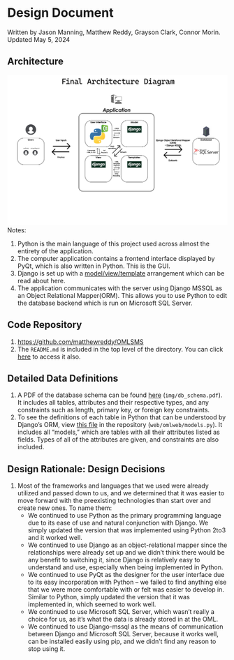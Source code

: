 # Design Document
Written by Jason Manning, Matthew Reddy, Grayson Clark, Connor Morin.
Updated May 5, 2024

## Architecture
![alt text](img/Final%20Architecture%20Diagram%20-%20Team%20F%20-%20Comp%20523.jpg)
Notes:
1. Python is the main language of this project used across almost the entirety of the application.
2. The computer application contains a frontend interface displayed by PyQt, which is also written in Python. This is the GUI.
3. Django is set up with a [model/view/template](/https://www.google.com/search?client=safari&rls=en&q=django+model+view+tempalte&ie=UTF-8&oe=UTF-8) arrangement which can be read about here. 
4. The application communicates with the server using Django MSSQL as an Object Relational Mapper(ORM). This allows you to use Python to edit the database backend which is run on Microsoft SQL Server. 

## Code Repository
1. https://github.com/matthewreddy/OMLSMS
2. The `README.md` is included in the top level of the directory. You can click [here](/README.md) to access it also.

## Detailed Data Definitions
1. A PDF of the database schema can be found [here](img/db_schema.pdf) (`img/db_schema.pdf`). It includes all tables, attributes and their respective types, and any constraints such as length, primary key, or foreign key constraints.
2. To see the definitions of each table in Python that can be understood by Django’s ORM, view [this file](web/omlweb/models.py) in the repository (`web/omlweb/models.py`). It includes all “models,” which are tables with all their attributes listed as fields. Types of all of the attributes are given, and constraints are also included.

## Design Rationale: Design Decisions
1. Most of the frameworks and languages that we used were already utilized and passed down to us, and we determined that it was easier to move forward with the preexisting technologies than start over and create new ones. To name them:
    * We continued to use Python as the primary programming language due to its ease of use and natural conjunction with Django. We simply updated the version that was implemented using Python 2to3 and it worked well.
    * We continued to use Django as an object-relational mapper since the relationships were already set up and we didn’t think there would be any benefit to switching it, since Django is relatively easy to understand and use, especially when being implemented in Python.
    * We continued to use PyQt as the designer for the user interface due to its easy incorporation with Python – we failed to find anything else that we were more comfortable with or felt was easier to develop in. Similar to Python, simply updated the version that it was implemented in, which seemed to work well.
    * We continued to use Microsoft SQL Server, which wasn’t really a choice for us, as it’s what the data is already stored in at the OML.
    * We continued to use Django-mssql as the means of communication between Django and Microsoft SQL Server, because it works well, can be installed easily using pip, and we didn’t find any reason to stop using it.
